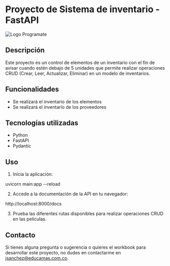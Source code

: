 # Proyecto de Sistema de inventario - FastAPI

<img src="img/" alt="Logo Programate">

## Descripción

Este proyecto es un control de elementos de un inventario con el fin de avisar cuando estén debajo de 5 unidades que permite realizar operaciones CRUD (Crear, Leer, Actualizar, Eliminar) en un modelo de inventarios.

## Funcionalidades

- Se realizará el inventario de los elementos
- Se realizará el inventario de los proveedores

## Tecnologías utilizadas

- Python
- FastAPI
- Pydantic

## Uso

1. Inicia la aplicación:

uvicorn main:app --reload


2. Accede a la documentación de la API en tu navegador:

http://localhost:8000/docs


3. Prueba las diferentes rutas disponibles para realizar operaciones CRUD en las películas.


## Contacto

Si tienes alguna pregunta o sugerencia o quieres el workbook para desarrollar este proyecto, no dudes en contactarme en [jsanchez@educamas.com.co](jsanchez@educamas.com.co).


